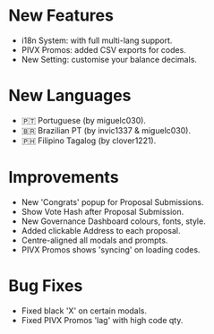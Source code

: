 # New Features
- i18n System: with full multi-lang support.
- PIVX Promos: added CSV exports for codes.
- New Setting: customise your balance decimals.

# New Languages
- 🇵🇹 Portuguese (by miguelc030).
- 🇧🇷 Brazilian PT (by invic1337 & miguelc030).
- 🇵🇭 Filipino Tagalog (by clover1221).

# Improvements
- New 'Congrats' popup for Proposal Submissions.
- Show Vote Hash after Proposal Submission.
- New Governance Dashboard colours, fonts, style.
- Added clickable Address to each proposal.
- Centre-aligned all modals and prompts.
- PIVX Promos shows 'syncing' on loading codes.

# Bug Fixes
- Fixed black 'X' on certain modals.
- Fixed PIVX Promos 'lag' with high code qty.